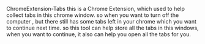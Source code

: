 ChromeExtension-Tabs
this is a Chrome Extension, which used to help collect tabs in this chrome window. so when you want to turn off the computer , but there still has some tabs left in your chrome which you want to continue next time. so this tool can help store all the tabs in this windows, when you want to continue, it also can help you open all the tabs for you.
